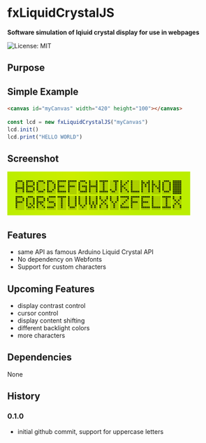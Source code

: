 # fxLiquidCrystalJS

**Software simulation of lqiuid crystal display for use in webpages**

![License: MIT](https://img.shields.io/github/license/flxm/fxLiquidCrystal)


## Purpose


## Simple Example

```html
<canvas id="myCanvas" width="420" height="100"></canvas>
```

```js
const lcd = new fxLiquidCrystalJS("myCanvas")
lcd.init()
lcd.print("HELLO WORLD")
```


## Screenshot

![](./images/demo.png)


## Features

- same API as famous Arduino Liquid Crystal API
- No dependency on Webfonts
- Support for custom characters

## Upcoming Features

- display contrast control
- cursor control
- display content shifting
- different backlight colors
- more characters

## Dependencies

None

## History

### 0.1.0
  - initial github commit, support for uppercase letters
